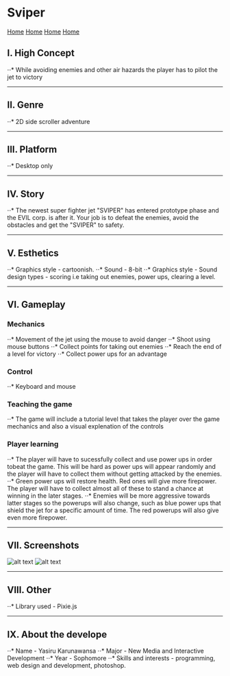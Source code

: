 # Sviper

[Home](index.html)
[Home](proposal.html)
[Home](documentation.html)
[Home](project.html)

## I. High Concept

⋅⋅* While avoiding enemies and other air hazards the player has to pilot the jet to victory

---

## II. Genre

⋅⋅* 2D side scroller adventure

---

## III. Platform

⋅⋅* Desktop only

---

## IV. Story

⋅⋅* The newest super fighter jet "SVIPER" has entered prototype phase and the EVIL corp. is after it. Your job is to defeat the enemies, avoid the obstacles and get the "SVIPER" to safety.

---

## V. Esthetics

⋅⋅* Graphics style - cartoonish.
⋅⋅* Sound - 8-bit
⋅⋅* Graphics style - Sound design types - scoring i.e taking out enemies, power ups, clearing a level.

---

## VI. Gameplay

### Mechanics

⋅⋅* Movement of the jet using the mouse to avoid danger
⋅⋅* Shoot using mouse buttons
⋅⋅* Collect points for taking out enemies
⋅⋅* Reach the end of a level for victory
⋅⋅* Collect power ups for an advantage

### Control

⋅⋅* Keyboard and mouse

### Teaching the game

⋅⋅* The game will include a tutorial level that takes the player over the game mechanics and also a visual explenation of the controls 

### Player learning

⋅⋅* The player will have to sucessfully collect and use power ups in order tobeat the game. This will be hard as power ups will appear randomly and the player will have to collect them without getting attacked by the enemies.
⋅⋅* Green power ups will restore health. Red ones will give more firepower. The player will have to collect almost all of these to stand a chance at winning in the later stages.
⋅⋅* Enemies will be more aggressive towards latter stages so the powerups will also change, such as blue power ups that shield the jet for a specific amount of time. The red powerups will also give even more firepower.

---

## VII. Screenshots

![alt text](images/mockup1.png "game mockup 1")
![alt text](images/mockup2.png "game mockup 2")

---

## VIII. Other

⋅⋅* Library used - Pixie.js

---

## IX. About the develope
⋅⋅* Name - Yasiru Karunawansa
⋅⋅* Major - New Media and Interactive Development
⋅⋅* Year - Sophomore
⋅⋅* Skills and interests - programming, web design and development, photoshop.












